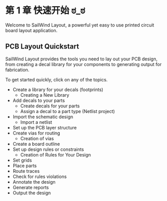 # 第 1 章 快速开始 ಠ_ಠ

Welcome to SailWind Layout, a powerful yet easy to use printed circuit board layout application.

## PCB Layout Quickstart

SailWind Layout provides the tools you need to lay out your PCB design, from creating a decal library for your components to generating output for fabrication.

To get started quickly, click on any of the topics.
- Create a library for your decals (footprints)
  - Creating a New Library
- Add decals to your parts
  - Create decals for your parts
  - Assign a decal to a part type (Netlist project)  
- Import the schematic design
  - Import a netlist
- Set up the PCB layer structure
- Create vias for routing
  - Creation of vias
- Create a board outline
- Set up design rules or constraints
  - Creation of Rules for Your Design
- Set grids
- Place parts
- Route traces
- Check for rules violations
- Annotate the design
- Generate reports
- Output the design